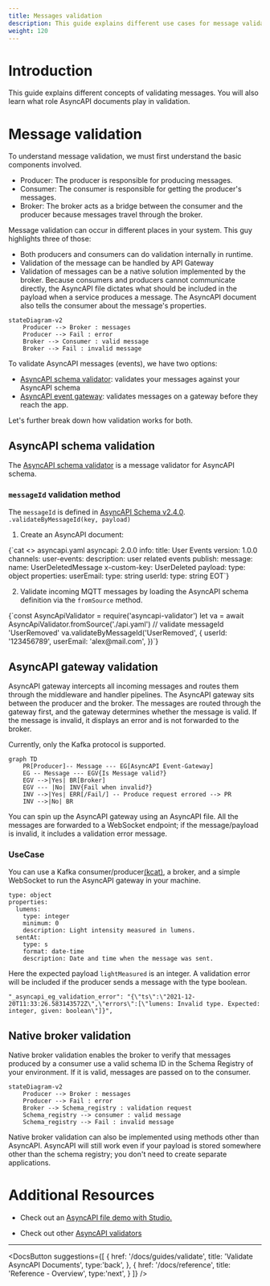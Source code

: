 ```yaml
---
title: Messages validation
description: This guide explains different use cases for message validation using AsyncAPI.
weight: 120
---
```


# Introduction
This guide explains different concepts of validating messages. You will also learn what role AsyncAPI documents play in validation.

# Message validation
To understand message validation, we must first understand the basic components involved.
- Producer: The producer is responsible for producing messages.
- Consumer: The consumer is responsible for getting the producer's messages.
- Broker: The broker acts as a bridge between the consumer and the producer because messages travel through the broker.

Message validation can occur in different places in your system. This guy highlights three of those:
- Both producers and consumers can do validation internally in runtime. 
- Validation of the message can be handled by API Gateway
- Validation of messages can be a native solution implemented by the broker.
Because consumers and producers cannot communicate directly, the AsyncAPI file dictates what should be included in the payload when a service produces a message. The AsyncAPI document also tells the consumer about the message's properties.

```mermaid
stateDiagram-v2
    Producer --> Broker : messages
    Producer --> Fail : error
    Broker --> Consumer : valid message
    Broker --> Fail : invalid message
```
To validate AsyncAPI messages (events), we have two options: 
- [AsyncAPI schema validator](https://github.com/WaleedAshraf/asyncapi-validator): validates your messages against your AsyncAPI schema 
- [AsyncAPI event gateway](https://github.com/asyncapi/event-gateway): validates messages on a gateway before they reach the app. 

Let's further break down how validation works for both.

## AsyncAPI schema validation
The [AsyncAPI schema validator](https://github.com/WaleedAshraf/asyncapi-validator) is a message validator for AsyncAPI schema. 

### `messageId` validation method
The `messageId` is defined in [AsyncAPI Schema v2.4.0](https://www.asyncapi.com/docs/reference/specification/v2.4.0#messageObject).
<CodeBlock>
`.validateByMessageId(key, payload)`
</CodeBlock>

1. Create an AsyncAPI document:
<CodeBlock language="yaml">
{`cat <<EOT >> asyncapi.yaml
asyncapi: 2.0.0
info:
  title: User Events
  version: 1.0.0
channels:
  user-events:
    description: user related events
    publish:
      message:
        name: UserDeletedMessage
        x-custom-key: UserDeleted
        payload:
          type: object
          properties:
            userEmail:
              type: string
            userId:
              type: string
              EOT`}
</CodeBlock>

2. Validate incoming MQTT messages by loading the AsyncAPI schema definition via the `fromSource` method. 

<CodeBlock>
{`const AsyncApiValidator = require('asyncapi-validator')
let va = await AsyncApiValidator.fromSource('./api.yaml')
// validate messageId 'UserRemoved'
va.validateByMessageId('UserRemoved', {
  userId: '123456789',
  userEmail: 'alex@mail.com',
})`}
</CodeBlock>

## AsyncAPI gateway validation
AsyncAPI gateway intercepts all incoming messages and routes them through the middleware and handler pipelines. The AsyncAPI gateway sits between the producer and the broker. The messages are routed through the gateway first, and the gateway determines whether the message is valid. If the message is invalid, it displays an error and is not forwarded to the broker.

<Remember>
Currently, only the Kafka protocol is supported.
</Remember>

```mermaid
graph TD
    PR[Producer]-- Message --- EG[AsyncAPI Event-Gateway]
    EG -- Message --- EGV{Is Message valid?}
    EGV -->|Yes| BR[Broker]
    EGV --- |No| INV{Fail when invalid?}
    INV -->|Yes| ERR[/Fail/] -- Produce request errored --> PR
    INV -->|No| BR
```
You can spin up the AsyncAPI gateway using an AsyncAPI file. All the messages are forwarded to a WebSocket endpoint; if the message/payload is invalid, it includes a validation error message.

### UseCase
You can use a Kafka consumer/producer[(kcat)](https://github.com/edenhill/kcat), a broker, and a simple WebSocket to run the AsyncAPI gateway in your machine.
```
type: object
properties:
  lumens:
    type: integer
    minimum: 0
    description: Light intensity measured in lumens.
  sentAt:
    type: s
    format: date-time
    description: Date and time when the message was sent.
 ```
Here the expected payload `lightMeasured` is an integer. A validation error will be included if the producer sends a message with the type boolean.
 ```
 "_asyncapi_eg_validation_error": "{\"ts\":\"2021-12-20T11:33:26.583143572Z\",\"errors\":[\"lumens: Invalid type. Expected: integer, given: boolean\"]}",
 ```
## Native broker validation
Native broker validation enables the broker to verify that messages produced by a consumer use a valid schema ID in the Schema Registry of your environment. If it is valid, messages are passed on to the consumer.
 
```mermaid
stateDiagram-v2
    Producer --> Broker : messages
    Producer --> Fail : error
    Broker --> Schema_registry : validation request
    Schema_registry --> consumer : valid message
    Schema_registry --> Fail : invalid message
```

Native broker validation can also be implemented using methods other than AsyncAPI. AsyncAPI will still work even if your payload is stored somewhere other than the schema registry; you don't need to create separate applications.

# Additional Resources
- Check out an [AsyncAPI file demo with Studio.](https://studio.asyncapi.com/?url=https://raw.githubusercontent.com/asyncapi/event-gateway/master/deployments/k8s/event-gateway-demo/event-gateway-demo.asyncapi.yaml)

- Check out other [AsyncAPI validators](https://www.asyncapi.com/docs/tools#validators)

---

<DocsButton
  suggestions={[
    {
      href: '/docs/guides/validate',
      title: 'Validate AsyncAPI Documents',
      type:'back',
    },
    {
      href: '/docs/reference',
      title: 'Reference - Overview',
      type:'next',
    }
  ]}
/>
